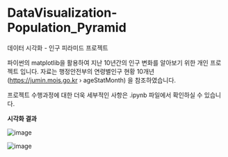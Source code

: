 # DataVisualization-Population_Pyramid
데이터 시각화 - 인구 피라미드 프로젝트

파이썬의 matplotlib을 활용하여 지난 10년간의 인구 변화를 알아보기 위한 개인 프로젝트 입니다.
자료는 행정안전부의 연령별인구 현황 10개년 (https://jumin.mois.go.kr › ageStatMonth) 을 참조하였습니다. 

프로젝트 수행과정에 대한 더욱 세부적인 사항은 .ipynb 파일에서 확인하실 수 있습니다.



**시각화 결과**

![image](https://user-images.githubusercontent.com/92901372/153145041-9013d1dc-f464-4210-b07c-fa40a75de2a7.png)

![image](https://user-images.githubusercontent.com/92901372/153145102-fcdc6009-1709-48f9-8d4b-80bfee6b17ee.png)

